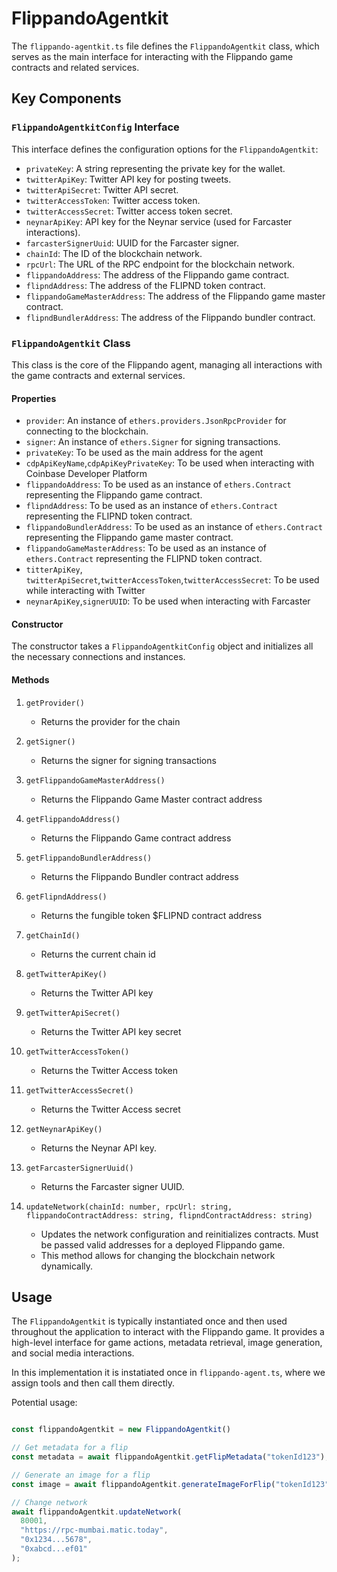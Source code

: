 # FlippandoAgentkit

The `flippando-agentkit.ts` file defines the `FlippandoAgentkit` class, which serves as the main interface for interacting with the Flippando game contracts and related services.

## Key Components

### `FlippandoAgentkitConfig` Interface

This interface defines the configuration options for the `FlippandoAgentkit`:

- `privateKey`: A string representing the private key for the wallet.
- `twitterApiKey`: Twitter API key for posting tweets.
- `twitterApiSecret`: Twitter API secret.
- `twitterAccessToken`: Twitter access token.
- `twitterAccessSecret`: Twitter access token secret.
- `neynarApiKey`: API key for the Neynar service (used for Farcaster interactions).
- `farcasterSignerUuid`: UUID for the Farcaster signer.
- `chainId`: The ID of the blockchain network.
- `rpcUrl`: The URL of the RPC endpoint for the blockchain network.
- `flippandoAddress`: The address of the Flippando game contract.
- `flipndAddress`: The address of the FLIPND token contract.
- `flippandoGameMasterAddress`: The address of the Flippando game master contract.
- `flipndBundlerAddress`: The address of the Flippando bundler contract.

### `FlippandoAgentkit` Class

This class is the core of the Flippando agent, managing all interactions with the game contracts and external services.

#### Properties

- `provider`: An instance of `ethers.providers.JsonRpcProvider` for connecting to the blockchain.
- `signer`: An instance of `ethers.Signer` for signing transactions.
- `privateKey`: To be used as the main address for the agent
- `cdpApiKeyName`,`cdpApiKeyPrivateKey`: To be used when interacting with Coinbase Developer Platform
- `flippandoAddress`: To be used as an instance of `ethers.Contract` representing the Flippando game contract.
- `flipndAddress`: To be used as an instance of `ethers.Contract` representing the FLIPND token contract.
- `flippandoBundlerAddress`: To be used as an instance of `ethers.Contract` representing the Flippando game master contract.
- `flippandoGameMasterAddress`: To be used as an instance of `ethers.Contract` representing the FLIPND token contract.
- `titterApiKey`, `twitterApiSecret`,`twitterAccessToken`,`twitterAccessSecret`: To be used while interacting with Twitter
- `neynarApiKey`,`signerUUID`: To be used when interacting with Farcaster

#### Constructor

The constructor takes a `FlippandoAgentkitConfig` object and initializes all the necessary connections and instances.

#### Methods

1. `getProvider()`
   - Returns the provider for the chain

2. `getSigner()`
   - Returns the signer for signing transactions
  
3. `getFlippandoGameMasterAddress()`
   - Returns the Flippando Game Master contract address

4. `getFlippandoAddress()`
   - Returns the Flippando Game contract address

5. `getFlippandoBundlerAddress()`
   - Returns the Flippando Bundler contract address

6. `getFlipndAddress()`
   - Returns the fungible token $FLIPND contract address

7. `getChainId()`
   - Returns the current chain id

7. `getTwitterApiKey()`
   - Returns the Twitter API key

8. `getTwitterApiSecret()`
   - Returns the Twitter API key secret

9. `getTwitterAccessToken()`
   - Returns the Twitter Access token

10. `getTwitterAccessSecret()`
      - Returns the Twitter Access secret
   
11. `getNeynarApiKey()`
      - Returns the Neynar API key.

12. `getFarcasterSignerUuid()`
      - Returns the Farcaster signer UUID.

13. `updateNetwork(chainId: number, rpcUrl: string, flippandoContractAddress: string, flipndContractAddress: string)`
      - Updates the network configuration and reinitializes contracts. Must be passed valid addresses for a deployed Flippando game.
      - This method allows for changing the blockchain network dynamically.


## Usage

The `FlippandoAgentkit` is typically instantiated once and then used throughout the application to interact with the Flippando game. It provides a high-level interface for game actions, metadata retrieval, image generation, and social media interactions.

In this implementation it is instatiated once in `flippando-agent.ts`, where we assign tools and then call them directly.

Potential usage:

```typescript

const flippandoAgentkit = new FlippandoAgentkit()

// Get metadata for a flip
const metadata = await flippandoAgentkit.getFlipMetadata("tokenId123");

// Generate an image for a flip
const image = await flippandoAgentkit.generateImageForFlip("tokenId123", metadata);

// Change network
await flippandoAgentkit.updateNetwork(
  80001,
  "https://rpc-mumbai.matic.today",
  "0x1234...5678",
  "0xabcd...ef01"
);
